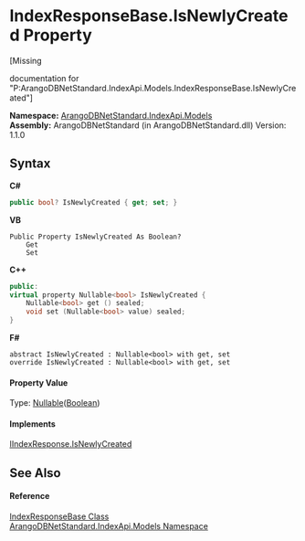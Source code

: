 # IndexResponseBase.IsNewlyCreated Property 
 

\[Missing <summary> documentation for "P:ArangoDBNetStandard.IndexApi.Models.IndexResponseBase.IsNewlyCreated"\]

**Namespace:**&nbsp;<a href="215740c9-85fc-74fa-998d-14b49b842d56">ArangoDBNetStandard.IndexApi.Models</a><br />**Assembly:**&nbsp;ArangoDBNetStandard (in ArangoDBNetStandard.dll) Version: 1.1.0

## Syntax

**C#**<br />
``` C#
public bool? IsNewlyCreated { get; set; }
```

**VB**<br />
``` VB
Public Property IsNewlyCreated As Boolean?
	Get
	Set
```

**C++**<br />
``` C++
public:
virtual property Nullable<bool> IsNewlyCreated {
	Nullable<bool> get () sealed;
	void set (Nullable<bool> value) sealed;
}
```

**F#**<br />
``` F#
abstract IsNewlyCreated : Nullable<bool> with get, set
override IsNewlyCreated : Nullable<bool> with get, set
```


#### Property Value
Type: <a href="https://docs.microsoft.com/dotnet/api/system.nullable-1" target="_blank" rel="noopener noreferrer">Nullable</a>(<a href="https://docs.microsoft.com/dotnet/api/system.boolean" target="_blank" rel="noopener noreferrer">Boolean</a>)

#### Implements
<a href="a7e2950d-ca79-fd3c-1d7d-662d424b274b">IIndexResponse.IsNewlyCreated</a><br />

## See Also


#### Reference
<a href="0197f740-7c40-7008-544f-0c999e147387">IndexResponseBase Class</a><br /><a href="215740c9-85fc-74fa-998d-14b49b842d56">ArangoDBNetStandard.IndexApi.Models Namespace</a><br />
